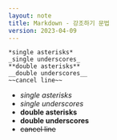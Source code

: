 ```yaml
---
layout: note
title: Markdown - 강조하기 문법
version: 2023-04-09
---
```





```
*single asterisks*
_single underscores_
**double asterisks**
__double underscores__
~~cancel line~~
```

- *single asterisks*
- _single underscores_
- **double asterisks**
- __double underscores__
- ~~cancel line~~
